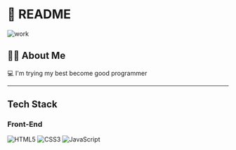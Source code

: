 # 📖 README

![work](https://github.com/user-attachments/assets/85fb87aa-d312-4677-aaea-ed6d8ab352b7)

## 👩‍💻 About Me

💻 I'm trying my best become good programmer

---

##  Tech Stack

### Front-End  
![HTML5](https://img.shields.io/badge/-HTML5-E34F26?style=flat&logo=html5&logoColor=white)
![CSS3](https://img.shields.io/badge/-CSS3-1572B6?style=flat&logo=css3)
![JavaScript](https://img.shields.io/badge/-JavaScript-F7DF1E?style=flat&logo=javascript&logoColor=black)
